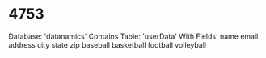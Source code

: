 # 4753

Database:
	'datanamics'
		Contains Table:
			'userData'
				With Fields:
					name
					email
					address
					city
					state
					zip
					baseball
					basketball
					football
					volleyball